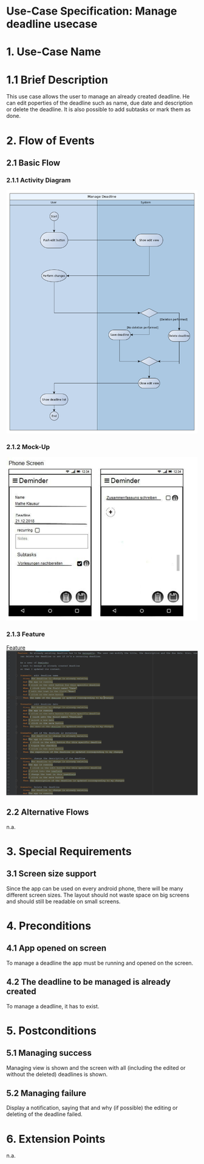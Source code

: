 # Use-Case Specification: Manage deadline usecase

# 1. Use-Case Name

# 1.1 Brief Description

This use case allows the user to manage an already created deadline. He can edit poperties of the deadline such as name, due date and description or delete the deadline. It is also possible to add subtasks or mark them as done. 

# 2. Flow of Events

## 2.1 Basic Flow

### 2.1.1 Activity Diagram

![Flow-Diagram](./flowDiagram.png)

### 2.1.2 Mock-Up

![Mockup-Diagram](./mockup.jpg)

### 2.1.3 Feature

[Feature](/app/src/androidTest/assets/manageDeadline.feature)
![Feature](./feature.PNG)

## 2.2 Alternative Flows

n.a.

# 3. Special Requirements

## 3.1 Screen size support

Since the app can be used on every android phone, there will be many different screen sizes. The layout should not waste space on big screens and should still be readable on small screens.

# 4. Preconditions

## 4.1 App opened on screen

To manage a deadline the app must be running and opened on the screen. 

## 4.2 The deadline to be managed is already created

To manage a deadline, it has to exist. 

# 5. Postconditions

## 5.1 Managing success

Managing view is shown and the screen with all (including the edited or without the deleted) deadlines is shown. 

## 5.2 Managing failure

Display a notification, saying that and why (if possible) the editing or deleting of the deadline failed.

# 6. Extension Points

n.a.
